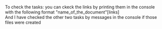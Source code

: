 To check the tasks: you can ckeck the links by printing them in the console with the following format "name_of_the_document"[links]    
And I have checked the other two tasks by messages in the console if those files were created
